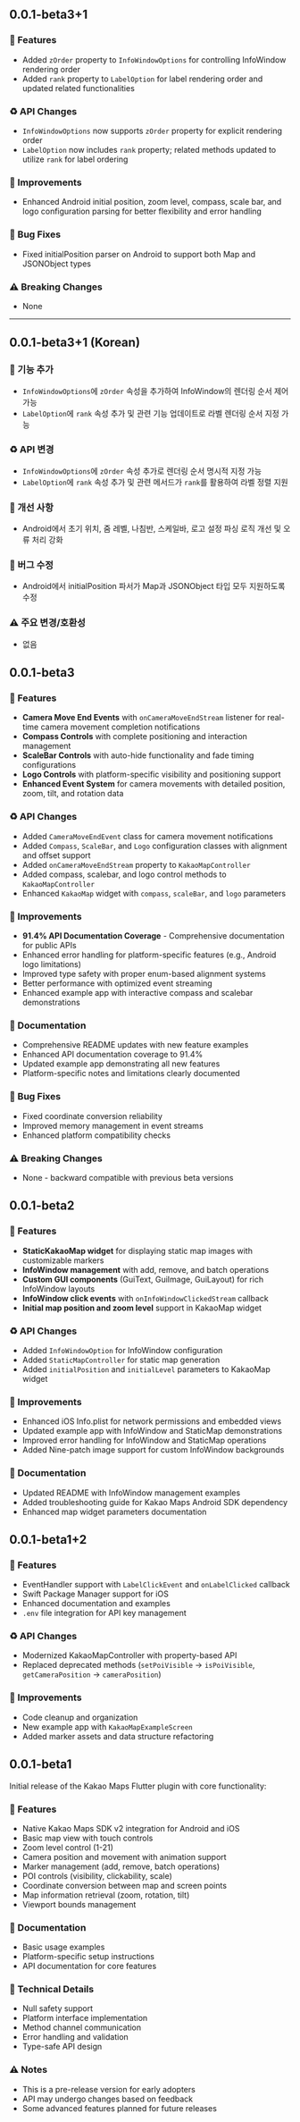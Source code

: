 ## 0.0.1-beta3+1

### 🎉 Features
* Added `zOrder` property to `InfoWindowOptions` for controlling InfoWindow rendering order
* Added `rank` property to `LabelOption` for label rendering order and updated related functionalities

### ♻️ API Changes
* `InfoWindowOptions` now supports `zOrder` property for explicit rendering order
* `LabelOption` now includes `rank` property; related methods updated to utilize `rank` for label ordering

### 🔧 Improvements
* Enhanced Android initial position, zoom level, compass, scale bar, and logo configuration parsing for better flexibility and error handling

### 🐛 Bug Fixes
* Fixed initialPosition parser on Android to support both Map and JSONObject types

### ⚠️ Breaking Changes
* None

---

## 0.0.1-beta3+1 (Korean)

### 🎉 기능 추가
* `InfoWindowOptions`에 `zOrder` 속성을 추가하여 InfoWindow의 렌더링 순서 제어 가능
* `LabelOption`에 `rank` 속성 추가 및 관련 기능 업데이트로 라벨 렌더링 순서 지정 가능

### ♻️ API 변경
* `InfoWindowOptions`에 `zOrder` 속성 추가로 렌더링 순서 명시적 지정 가능
* `LabelOption`에 `rank` 속성 추가 및 관련 메서드가 `rank`를 활용하여 라벨 정렬 지원

### 🔧 개선 사항
* Android에서 초기 위치, 줌 레벨, 나침반, 스케일바, 로고 설정 파싱 로직 개선 및 오류 처리 강화

### 🐛 버그 수정
* Android에서 initialPosition 파서가 Map과 JSONObject 타입 모두 지원하도록 수정

### ⚠️ 주요 변경/호환성
* 없음

## 0.0.1-beta3

### 🎉 Features
* **Camera Move End Events** with `onCameraMoveEndStream` listener for real-time camera movement completion notifications
* **Compass Controls** with complete positioning and interaction management
* **ScaleBar Controls** with auto-hide functionality and fade timing configurations
* **Logo Controls** with platform-specific visibility and positioning support
* **Enhanced Event System** for camera movements with detailed position, zoom, tilt, and rotation data

### ♻️ API Changes
* Added `CameraMoveEndEvent` class for camera movement notifications
* Added `Compass`, `ScaleBar`, and `Logo` configuration classes with alignment and offset support
* Added `onCameraMoveEndStream` property to `KakaoMapController`
* Added compass, scalebar, and logo control methods to `KakaoMapController`
* Enhanced `KakaoMap` widget with `compass`, `scaleBar`, and `logo` parameters

### 🔧 Improvements
* **91.4% API Documentation Coverage** - Comprehensive documentation for public APIs
* Enhanced error handling for platform-specific features (e.g., Android logo limitations)
* Improved type safety with proper enum-based alignment systems
* Better performance with optimized event streaming
* Enhanced example app with interactive compass and scalebar demonstrations

### 📝 Documentation
* Comprehensive README updates with new feature examples
* Enhanced API documentation coverage to 91.4%
* Updated example app demonstrating all new features
* Platform-specific notes and limitations clearly documented

### 🐛 Bug Fixes
* Fixed coordinate conversion reliability
* Improved memory management in event streams
* Enhanced platform compatibility checks

### ⚠️ Breaking Changes
* None - backward compatible with previous beta versions

## 0.0.1-beta2

### 🎉 Features
* **StaticKakaoMap widget** for displaying static map images with customizable markers
* **InfoWindow management** with add, remove, and batch operations
* **Custom GUI components** (GuiText, GuiImage, GuiLayout) for rich InfoWindow layouts
* **InfoWindow click events** with `onInfoWindowClickedStream` callback
* **Initial map position and zoom level** support in KakaoMap widget

### ♻️ API Changes
* Added `InfoWindowOption` for InfoWindow configuration
* Added `StaticMapController` for static map generation
* Added `initialPosition` and `initialLevel` parameters to KakaoMap widget

### 🔧 Improvements
* Enhanced iOS Info.plist for network permissions and embedded views
* Updated example app with InfoWindow and StaticMap demonstrations
* Improved error handling for InfoWindow and StaticMap operations
* Added Nine-patch image support for custom InfoWindow backgrounds

### 📝 Documentation
* Updated README with InfoWindow management examples
* Added troubleshooting guide for Kakao Maps Android SDK dependency
* Enhanced map widget parameters documentation

## 0.0.1-beta1+2

### 🎉 Features
* EventHandler support with `LabelClickEvent` and `onLabelClicked` callback
* Swift Package Manager support for iOS
* Enhanced documentation and examples
* `.env` file integration for API key management

### ♻️ API Changes
* Modernized KakaoMapController with property-based API
* Replaced deprecated methods (`setPoiVisible` → `isPoiVisible`, `getCameraPosition` → `cameraPosition`)

### 🔧 Improvements
* Code cleanup and organization
* New example app with `KakaoMapExampleScreen`
* Added marker assets and data structure refactoring

## 0.0.1-beta1

Initial release of the Kakao Maps Flutter plugin with core functionality:

### 🎉 Features
* Native Kakao Maps SDK v2 integration for Android and iOS
* Basic map view with touch controls
* Zoom level control (1-21)
* Camera position and movement with animation support
* Marker management (add, remove, batch operations)
* POI controls (visibility, clickability, scale)
* Coordinate conversion between map and screen points
* Map information retrieval (zoom, rotation, tilt)
* Viewport bounds management

### 📝 Documentation
* Basic usage examples
* Platform-specific setup instructions
* API documentation for core features

### 🔧 Technical Details
* Null safety support
* Platform interface implementation
* Method channel communication
* Error handling and validation
* Type-safe API design

### ⚠️ Notes
* This is a pre-release version for early adopters
* API may undergo changes based on feedback
* Some advanced features planned for future releases
